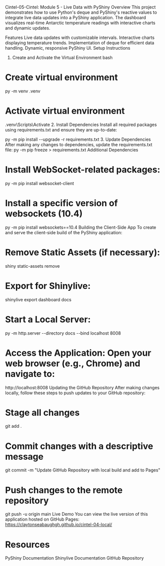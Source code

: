 Cintel-05-Cintel: Module 5 - Live Data with PyShiny
Overview
This project demonstrates how to use Python's deque and PyShiny's reactive values to integrate live data updates into a PyShiny application. The dashboard visualizes real-time Antarctic temperature readings with interactive charts and dynamic updates.

Features
Live data updates with customizable intervals.
Interactive charts displaying temperature trends.
Implementation of deque for efficient data handling.
Dynamic, responsive PyShiny UI.
Setup Instructions
1. Create and Activate the Virtual Environment
bash

# Create virtual environment
py -m venv .venv

# Activate virtual environment
.venv\Scripts\Activate
2. Install Dependencies
Install all required packages using requirements.txt and ensure they are up-to-date:



py -m pip install --upgrade -r requirements.txt
3. Update Dependencies
After making any changes to dependencies, update the requirements.txt file:
py -m pip freeze > requirements.txt
Additional Dependencies

# Install WebSocket-related packages:
py -m pip install websocket-client

# Install a specific version of websockets (10.4)
py -m pip install websockets==10.4
Building the Client-Side App
To create and serve the client-side build of the PyShiny application:

# Remove Static Assets (if necessary):
shiny static-assets remove

# Export for Shinylive:
shinylive export dashboard docs

# Start a Local Server:
py -m http.server --directory docs --bind localhost 8008

# Access the Application: Open your web browser (e.g., Chrome) and navigate to:
http://localhost:8008
Updating the GitHub Repository
After making changes locally, follow these steps to push updates to your GitHub repository:

# Stage all changes
git add .

# Commit changes with a descriptive message
git commit -m "Update GitHub Repository with local build and add to Pages"

# Push changes to the remote repository
git push -u origin main
Live Demo
You can view the live version of this application hosted on GitHub Pages: https://claytonseabaughgh.github.io/cintel-04-local/

# Resources
PyShiny Documentation
Shinylive Documentation
GitHub Repository







